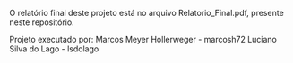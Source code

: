 O relatório final deste projeto está no arquivo Relatorio_Final.pdf, presente neste repositório.

Projeto executado por:
Marcos Meyer Hollerweger - marcosh72
Luciano Silva do Lago - lsdolago
